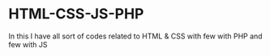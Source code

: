 # HTML-CSS-JS-PHP
In this I have all sort of codes related to HTML &amp; CSS with few with PHP and few with JS
